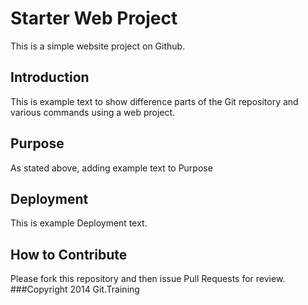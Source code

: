 # Starter Web Project

This is a simple website project on Github.

## Introduction
This is example text to show difference parts of the Git repository and various commands using a web project.
## Purpose
As stated above, adding example text to Purpose
## Deployment
This is example Deployment text.
## How to Contribute
Please fork this repository and then issue Pull Requests for review. 
###Copyright
2014 Git.Training